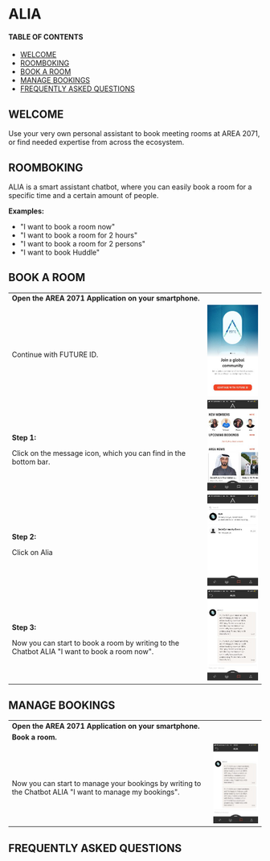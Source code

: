 # ALIA
#### TABLE OF CONTENTS

* [WELCOME](#welcome)
* [ROOMBOKING](#roombooking)
* [BOOK A ROOM](#book-a-room)
* [MANAGE BOOKINGS](#manage-bookings)
* [FREQUENTLY ASKED QUESTIONS](#frequently-asked-questions)

## WELCOME <br>
Use your very own personal assistant to book meeting rooms at AREA 2071, or find needed expertise from across the ecosystem.

## ROOMBOKING <br>

ALIA is a smart assistant chatbot, where you can easily book a room for a specific time and a certain amount of people.

**Examples:** 
* "I want to book a room now"
* "I want to book a room for 2 hours" 
* "I want to book a room for 2 persons" 
* "I want to book Huddle"

## BOOK A ROOM <br>

<table>
  <thead>
  </thead>
  <tbody>
    <tr>
    <tr><td colspan="3"><b>Open the AREA 2071 Application on your smartphone.</b></td>      
    </tr>
    <tr>
      <td style="text-align: left"><p><b></b></p>Continue with FUTURE ID.</td>
      <td style="text-align: center"><img src="connectwithfutureid.jpg" alt="Connect with future id"></td>
    </tr>
    <tr>
    <td style="text-align: left"><p><b>Step 1:</b></p>Click on the message icon, which you can find in the bottom bar.</td>
    <td style="text-align: center"><img src="alia.jpg" alt="Alia Step 1"></td>
    </tr>
    <tr>
    <td style="text-align: left"><p><b>Step 2:</b></p>Click on Alia</td>
    <td style="text-align: center"><img src="alia01.jpg" alt="Alia Step 2"></td>
    </tr>
    <tr>
    <td style="text-align: left"><p><b>Step 3:</b></p>Now you can start to book a room by writing to the Chatbot ALIA "I want to book a room now".</td>
    <td style="text-align: center"><img src="alia02.jpg" alt="Alia Step 3"></td>
    </tr>
  </tbody>
</table>

## MANAGE BOOKINGS <br>

<table>
  <thead>
  </thead>
  <tbody>
    <tr>
    <tr><td colspan="3"><b>Open the AREA 2071 Application on your smartphone.</b></td>      
    </tr>
    <tr>
    <tr><td colspan="3"><b>Book a room.</b></td>      
    </tr>
    <tr>
    <td style="text-align: left"><p><b></b></p>Now you can start to manage your bookings by writing to the Chatbot ALIA  "I want to manage my bookings".</td>
    <td style="text-align: center"><img src="alia02.jpg" alt="Alia Step 3"></td>
    </tr>
  </tbody>
</table>

## FREQUENTLY ASKED QUESTIONS <br>
